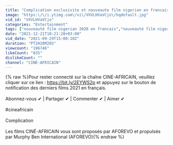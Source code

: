 ```yaml
---
title: "Complication exclusivite et nouveaute film nigerian en francais complet 2021 nollywood"
image: "https:\/\/i.ytimg.com\/vi\/VXVLHVaVCjo\/hqdefault.jpg"
vid_id: "VXVLHVaVCjo"
categories: "Entertainment"
tags: ["nouveauté film nigerian 2020 en francais","nouveauté film nigerian 2021","film en francais complet"]
date: "2021-12-21T10:21:20+03:00"
vid_date: "2021-09-29T15:00:10Z"
duration: "PT2H28M20S"
viewcount: "196746"
likeCount: "835"
dislikeCount: ""
channel: "CINÉ-AFRICAIN"
---
```

{% raw %}Pour rester connecté sur la chaîne CINE-AFRICAIN, veuillez cliquer sur ce lien : <a rel="nofollow" target="blank" href="https://bit.ly/2EYWS2p">https://bit.ly/2EYWS2p</a> et appuyez sur le bouton de notification des derniers films 2021 en français.<br /><br />Abonnez-vous ✔ | Partager ✔ | Commenter ✔ | Aimer ✔<br /><br />#cineafricain<br /><br />Complication<br /><br />Les films CINÉ-AFRICAIN vous sont proposés par AFOREVO et propulsés par Murphy Ben International (AFOREVO){% endraw %}
